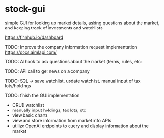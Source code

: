 # stock-gui
simple GUI for looking up market details, asking questions about the market, and keeping track of investments and watchlists

https://finnhub.io/dashboard

TODO: Improve the company information request implementation https://docs.aimlapi.com/

TODO: AI hook to ask questions about the market (terms, rules, etc)

TODO: API call to get news on a company

TODO: SQL -> save watchlist, update watchlist, manual input of tax lots/holdings

TODO: finish the GUI implementation 
- CRUD watchlist
- manually input holdings, tax lots, etc
- view basic charts
- view and store information from market info APIs
- utilize OpenAI endpoints to query and display information about the market